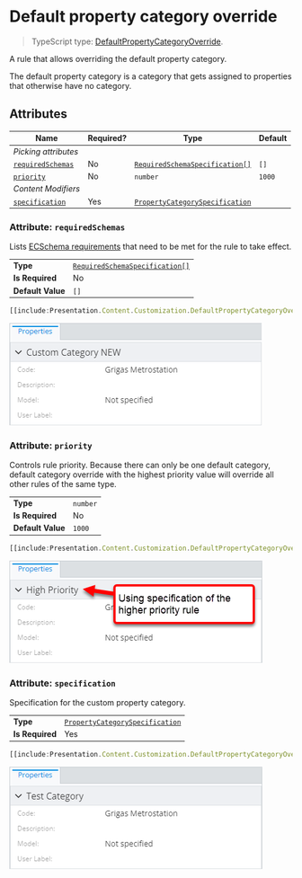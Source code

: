 # Default property category override

> TypeScript type: [DefaultPropertyCategoryOverride]($presentation-common).

A rule that allows overriding the default property category.

The default property category is a category that gets assigned to properties that otherwise have no category.

## Attributes

| Name                                            | Required? | Type                                                                  | Default |
| ----------------------------------------------- | --------- | --------------------------------------------------------------------- | ------- |
| *Picking attributes*                            |
| [`requiredSchemas`](#attribute-requiredschemas) | No        | [`RequiredSchemaSpecification[]`](../RequiredSchemaSpecification.md)  | `[]`    |
| [`priority`](#attribute-priority)               | No        | `number`                                                              | `1000`  |
| *Content Modifiers*                             |
| [`specification`](#attribute-specification)     | Yes       | [`PropertyCategorySpecification`](./PropertyCategorySpecification.md) |         |

### Attribute: `requiredSchemas`

Lists [ECSchema requirements](../RequiredSchemaSpecification.md) that need to be met for the rule to take effect.

|                   |                                                                      |
| ----------------- | -------------------------------------------------------------------- |
| **Type**          | [`RequiredSchemaSpecification[]`](../RequiredSchemaSpecification.md) |
| **Is Required**   | No                                                                   |
| **Default Value** | `[]`                                                                 |

```ts
[[include:Presentation.Content.Customization.DefaultPropertyCategoryOverride.RequiredSchemas.Ruleset]]
```

![Example of using "required schemas" attribute](./media/defaultpropertycategoryoverride-with-requiredschemas-attribute.png)

### Attribute: `priority`

Controls rule priority. Because there can only be one default category, default category override with the highest priority value will override all other rules of the same type.

|                   |          |
| ----------------- | -------- |
| **Type**          | `number` |
| **Is Required**   | No       |
| **Default Value** | `1000`   |

```ts
[[include:Presentation.Content.Customization.DefaultPropertyCategoryOverride.Priority.Ruleset]]
```

![Example of using "priority" attribute](./media/defaultpropertycategoryoverride-with-priority-attribute.png)

### Attribute: `specification`

Specification for the custom property category.

|                 |                                                                       |
| --------------- | --------------------------------------------------------------------- |
| **Type**        | [`PropertyCategorySpecification`](./PropertyCategorySpecification.md) |
| **Is Required** | Yes                                                                   |

```ts
[[include:Presentation.Content.Customization.DefaultPropertyCategoryOverride.Specification.Ruleset]]
```

![Example of using "specification" attribute](./media/defaultpropertycategoryoverride-with-specification-attribute.png)
